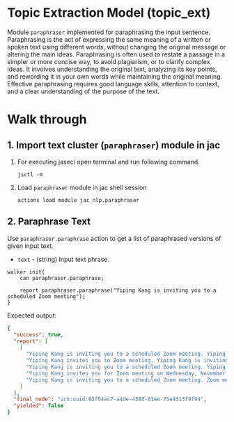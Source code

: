 # Topic Extraction Model (topic_ext)

Module `paraphraser` implemented for paraphrasing the input sentence. Paraphrasing is the act of expressing the same meaning of a written or spoken text using different words, without changing the original message or altering the main ideas. Paraphrasing is often used to restate a passage in a simpler or more concise way, to avoid plagiarism, or to clarify complex ideas. It involves understanding the original text, analyzing its key points, and rewording it in your own words while maintaining the original meaning. Effective paraphrasing requires good language skills, attention to context, and a clear understanding of the purpose of the text.


# **Walk through**

## **1. Import text cluster (`paraphraser`) module in jac**
1. For executing jaseci open terminal and run following command.
    ```
    jsctl -m
    ```
2.  Load `paraphraser` module in jac shell session
    ```
    actions load module jac_nlp.paraphraser
    ```

## **2. Paraphrase Text**

Use `paraphraser.paraphrase` action to get a list of paraphrased versions of given input text.

- `text` - (string) Input text phrase.

```jac
walker init{
    can paraphraser.paraphrase;

    report paraphraser.paraphrase("Yiping Kang is inviting you to a scheduled Zoom meeting");
}
```

Expected output:

```json
{
  "success": true,
  "report": [
    [
      "Yiping Kang is inviting you to a scheduled Zoom meeting. Yiping Kang is inviting you to a scheduled Zoom meeting.",
      "Yiping Kang invites you to Zoom meeting. Yiping Kang is inviting you to a scheduled Zoom meeting.",
      "Yiping Kang is inviting you to a scheduled Zoom meeting. Yiping Kang is inviting you to a scheduled Zoom meeting.",
      "Yiping Kang invites you for Zoom meeting on Wednesday, November 15th. Yiping Kang is inviting you to a scheduled Zoom meeting on Wednesday, November 15th.",
      "Yiping Kang is inviting you to a scheduled Zoom meeting. Zoom meeting is scheduled for Monday, May 15th, 2016."
    ]
  ],
  "final_node": "urn:uuid:63f04ac7-a4de-4388-81ee-75e4313f9f94",
  "yielded": false
}
```